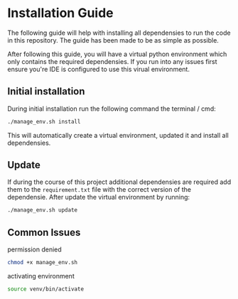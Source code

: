 # Installation Guide
The following guide will help with installing all dependensies to run the code in this repository. The guide has been made to be as simple as possible. 

After following this guide, you will have a virtual python environment which only contains the required dependensies. If you run into any issues first ensure you're IDE is configured to use this virual environment.

## Initial installation 
During initial installation run the following command the terminal / cmd:
```bash
./manage_env.sh install
```

This will automatically create a virtual environment, updated it and install all dependensies. 

## Update 
If during the course of this project additional dependensies are required add them to the `requirement.txt` file with the correct version of the dependensie. After update the virtual environment by running:
```bash
./manage_env.sh update
```

## Common Issues

permission denied
```bash
chmod +x manage_env.sh
```

activating environment
```bash
source venv/bin/activate
```
